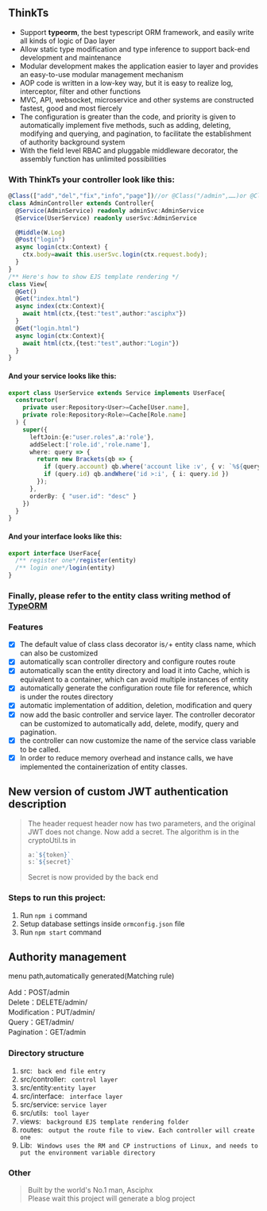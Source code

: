 ## ThinkTs
- Support **typeorm**, the best typescript ORM framework, and easily write all kinds of logic of Dao layer
- Allow static type modification and type inference to support back-end development and maintenance
- Modular development makes the application easier to layer and provides an easy-to-use modular management mechanism
- AOP code is written in a low-key way, but it is easy to realize log, interceptor, filter and other functions
- MVC, API, websocket, microservice and other systems are constructed fastest, good and most fiercely
- The configuration is greater than the code, and priority is given to automatically implement five methods, such as adding, deleting, modifying and querying, and pagination, to facilitate the establishment of authority background system
- With the field level RBAC and pluggable middleware decorator, the assembly function has unlimited possibilities
### With ThinkTs your controller look like this:
```typescript
@Class(["add","del","fix","info","page"])//or @Class("/admin",……)or @Class("admin",……)
class AdminController extends Controller{
  @Service(AdminService) readonly adminSvc:AdminService
  @Service(UserService) readonly userSvc:AdminService

  @Middle(W.Log)
  @Post("login")
  async login(ctx:Context) {
    ctx.body=await this.userSvc.login(ctx.request.body);
  }
}
/** Here's how to show EJS template rendering */
class View{
  @Get()
  @Get("index.html")
  async index(ctx:Context){
    await html(ctx,{test:"test",author:"asciphx"})
  }
  @Get("login.html")
  async login(ctx:Context){
    await html(ctx,{test:"test",author:"Login"})
  }
}
```
#### And your service looks like this:
```typescript
export class UserService extends Service implements UserFace{
  constructor(
    private user:Repository<User>=Cache[User.name],
    private role:Repository<Role>=Cache[Role.name]
  ) {
    super({
      leftJoin:{e:"user.roles",a:'role'},
      addSelect:['role.id','role.name'],
      where: query => {
        return new Brackets(qb => {
          if (query.account) qb.where('account like :v', { v: `%${query.account}%` })
          if (query.id) qb.andWhere('id >:i', { i: query.id })
        });
      },
      orderBy: { "user.id": "desc" }
    })
  }
}
```
#### And your interface looks like this:
```typescript
export interface UserFace{
  /** register one*/register(entity)
  /** login one*/login(entity)
}
```
### Finally, please refer to the entity class writing method of [TypeORM](https://github.com/typeorm/typeorm)

### Features
- [x] The default value of class class decorator is`/`+ entity class name, which can also be customized
- [x] automatically scan controller directory and configure routes route
- [x] automatically scan the entity directory and load it into Cache, which is equivalent to a container, which can avoid multiple instances of entity
- [x] automatically generate the configuration route file for reference, which is under the routes directory
- [x] automatic implementation of addition, deletion, modification and query
- [x] now add the basic controller and service layer. The controller decorator can be customized to automatically add, delete, modify, query and pagination.
- [x] the controller can now customize the name of the service class variable to be called.
- [x] In order to reduce memory overhead and instance calls, we have implemented the containerization of entity classes.

## New version of custom JWT authentication description

> The header request header now has two parameters, and the original JWT does not change. Now add a secret. The algorithm is in the cryptoUtil.ts in
> ```javascript
> a:`${token}`
> s:`${secret}`
> ```
> Secret is now provided by the back end
### Steps to run this project:

1. Run `npm i` command
2. Setup database settings inside `ormconfig.json` file
3. Run `npm start` command

## Authority management
menu path,automatically generated(Matching rule)

Add：POST/admin  
Delete：DELETE/admin/  
Modification：PUT/admin/  
Query：GET/admin/  
Pagination：GET/admin  

### Directory structure
1. src: ` back end file entry`
2. src/controller: ` control layer`
3. src/entity:`entity layer`
4. src/interface: ` interface layer`
5. src/service: `service layer`
6. src/utils: ` tool layer`
7. views: ` background EJS template rendering folder`
8. routes: ` output the route file to view. Each controller will create one`
9. Lib: ` Windows uses the RM and CP instructions of Linux, and needs to put the environment variable directory`

### Other
> Built by the world's No.1 man, Asciphx  
> Please wait this project will generate a blog project
